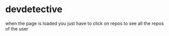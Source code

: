 # devdetective
when the page is loaded
you just have to click on repos to see all the repos of the user
